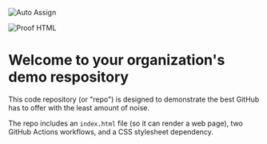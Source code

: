 ![Auto Assign](https://github.com/wanzofc-site/demo-repository/actions/workflows/auto-assign.yml/badge.svg)

![Proof HTML](https://github.com/wanzofc-site/demo-repository/actions/workflows/proof-html.yml/badge.svg)

# Welcome to your organization's demo respository
This code repository (or "repo") is designed to demonstrate the best GitHub has to offer with the least amount of noise.

The repo includes an `index.html` file (so it can render a web page), two GitHub Actions workflows, and a CSS stylesheet dependency.
